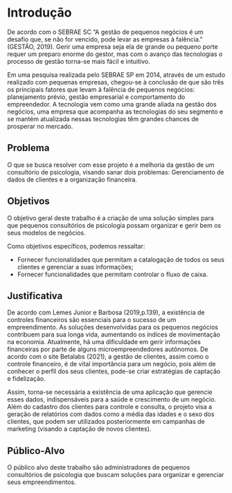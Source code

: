 # Introdução

De acordo com o SEBRAE SC “A gestão de pequenos negócios é um desafio que, se não for vencido, pode levar as empresas à falência." (GESTÃO, 2019). Gerir uma empresa seja ela de grande ou pequeno porte requer um preparo enorme do gestor, mas com o avanço das tecnologias o processo de gestão torna-se mais fácil e intuitivo.

Em uma pesquisa realizada pelo SEBRAE SP em 2014, através de um estudo realizado com pequenas empresas, chegou-se à conclusão de que são três os principais fatores que levam à falência de pequenos negócios: planejamento prévio, gestão empresarial e comportamento do empreendedor. A tecnologia vem como uma grande aliada na gestão dos negócios, uma empresa que acompanha as tecnologias do seu segmento e se mantém atualizada nessas tecnologias têm grandes chances de prosperar no mercado.


## Problema

O que se busca resolver com esse projeto é a melhoria da gestão de um consultório de psicologia, visando sanar dois problemas: Gerenciamento de dados de clientes e a organização financeira.


## Objetivos

O objetivo geral deste trabalho é a criação de uma solução simples para que pequenos consultórios de psicologia possam organizar e gerir bem os seus modelos de negócios.

Como objetivos específicos, podemos ressaltar:
* Fornecer funcionalidades que permitam a catalogação de todos os seus clientes e gerenciar a suas informações;
* Fornecer funcionalidades que permitam controlar o fluxo de caixa.
 

## Justificativa

De acordo com Lemes Junior e Barbosa (2019,p.139), a existência de controles financeiros são essenciais para o sucesso de um empreendimento. As soluções desenvolvidas para os pequenos negócios contribuem para sua longa vida, aumentando os índices de movimentação na economia.
Atualmente, há uma dificuldade em gerir informações financeiras por parte de alguns microempreendedores autônomos. De acordo com o site Betalabs (2021), a gestão de clientes, assim como o controle financeiro, é de vital importância para um negócio, pois além de conhecer o perfil dos seus clientes, pode-se criar estratégias de captação e fidelização.

Assim, torna-se necessária a existência de uma aplicação que gerencie esses dados, indispensáveis para a saúde e crescimento de um negócio. Além do cadastro dos clientes para controle e consulta, o projeto visa a geração de relatórios com dados como a média das idades e o sexo dos clientes, que podem ser utilizados posteriormente em campanhas de marketing (visando a captação de novos clientes).


## Público-Alvo

O público alvo deste trabalho são administradores de pequenos consultórios de psicologia que buscam soluções para organizar e gerenciar seus empreendimentos.

